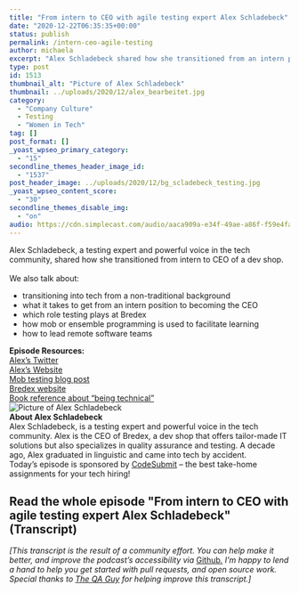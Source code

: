 ```yaml
---
title: "From intern to CEO with agile testing expert Alex Schladebeck"
date: "2020-12-22T06:35:35+00:00"
status: publish
permalink: /intern-ceo-agile-testing
author: michaela
excerpt: "Alex Schladebeck shared how she transitioned from an intern position to become the CEO of a large dev shop."
type: post
id: 1513
thumbnail_alt: "Picture of Alex Schladebeck"
thumbnail: ../uploads/2020/12/alex_bearbeitet.jpg
category:
  - "Company Culture"
  - Testing
  - "Women in Tech"
tag: []
post_format: []
_yoast_wpseo_primary_category:
  - "15"
secondline_themes_header_image_id:
  - "1537"
post_header_image: ../uploads/2020/12/bg_scladebeck_testing.jpg
_yoast_wpseo_content_score:
  - "30"
secondline_themes_disable_img:
  - "on"
audio: https://cdn.simplecast.com/audio/aaca909a-e34f-49ae-a86f-f59e4fa807f0/episodes/79768797-91b9-4d4b-8088-35b4c3f705a5/audio/1f5fb905-dcfb-45cc-a057-d9635532cbee/default_tc.mp3
---
```


<div class="episode-about">
Alex Schladebeck, a testing expert and powerful voice in the tech community, shared how she transitioned from intern to CEO of a dev shop. 
<br/> <br/>We also talk about:
<ul>
<li> transitioning into tech from a non-traditional background</li>
<li> what it takes to get from an intern position to becoming the CEO</li>
<li> which role testing plays at Bredex</li>
<li> how mob or ensemble programming is used to facilitate learning</li>
<li> how to lead remote software teams</li>
</ul>
</div>
<div class=" episode-links">
<b>Episode Resources:</b><br/>
<a href="https://twitter.com/alex_schl">Alex’s Twitter</a><br/>
<a href="http://www.schladebeck.de/">Alex’s Website</a><br/>
<a href="https://www.infoq.com/news/2020/01/remote-mob-testing/">Mob testing blog post</a><br/>
<a href="https://www.bredex.de/en">Bredex website</a><br/>
<a href="https://www.goodreads.com/book/show/375579.The_Singing_Neanderthals">Book reference about “being technical”</a><br/>
</div>

<div class="row pt-2 align-items-center">
<div class="col-4 guest-picture">
<img src="../uploads/2020/12/alex_bearbeitet.jpg" alt="Picture of Alex Schladebeck"/>
</div>
<div class="col-8 guest-about">
<b>About Alex Schladebeck</b><br/>
Alex Schladebeck, is a testing expert and powerful voice in the tech community. Alex is the CEO of Bredex, a dev shop that offers tailor-made IT solutions but also specializes in quality assurance and testing.
A decade ago, Alex graduated in linguistic and came into tech by accident.
</div>
</div>

<div class="sponsorship">Today’s episode is sponsored by <a href="https://codesubmit.io/" target="_blank" rel="noreferrer">CodeSubmit</a> – the best take-home assignments for your tech hiring!</div>

## Read the whole episode "From intern to CEO with agile testing expert Alex Schladebeck" (Transcript)

_\[This transcript is the result of a community effort. You can help make it better, and improve the podcast’s accessibility via_ [Github](https://github.com/mgreiler/se-unlocked/tree/master/Transcripts)_[.](https://github.com/mgreiler/se-unlocked/tree/master/Transcripts) I’m happy to lend a hand to help you get started with pull requests, and open source work.  
Special thanks to [The QA Guy](https://github.com/theqaguy) for helping improve this transcript.\]_
